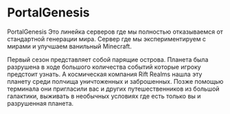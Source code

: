 # PortalGenesis

PortalGenesis Это линейка серверов где мы полностью отказываемся от стандартной генерации мира. Сервер где мы экспериментируем с мирами и улучшаем ванильный Minecraft.

Первый сезон представляет собой парящие острова. Планета была разрушена в ходе большого количества событий которые игроку предстоит узнать. А космическая компания Rift Realms нашла эту планету среди полчища уничтоженных и заброшенных. Позже помощью терминала они пригласили вас и других путешественников из большой галактики, выживать в необычных условиях где есть только вы и разрушенная планета.

